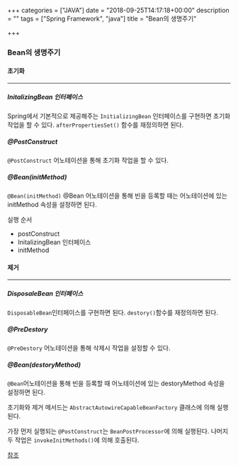 +++
categories = ["JAVA"]
date = "2018-09-25T14:17:18+00:00"
description = ""
tags = ["Spring Framework", "java"]
title = "Bean의 생명주기"

+++
### Bean의 생명주기

#### 초기화

***

##### InitalizingBean 인터페이스

Spring에서 기본적으로 제공해주는 `InitializingBean` 인터페이스를 구현하면 초기화 작업을 할 수 있다. `afterPropertiesSet()` 함수를 재정의하면 된다.

##### @PostConstruct

`@PostConstruct` 어노테이션을 통해 초기화 작업을 할 수 있다.

##### @Bean(initMethod)

`@Bean(initMethod)` @Bean 어노테이션을 통해 빈을 등록할 때는 어노테이션에 있는 initMethod 속성을 설정하면 된다.

실행 순서

* postConstruct
* InitalizingBean 인터페이스
* initMethod

#### 제거

***

##### DisposaleBean 인터페이스

`DisposableBean`인터페이스를 구현하면 된다. `destory()`함수를 재정의하면 된다.

##### @PreDestory

`@PreDestory` 어노테이션을 통해 삭제시 작업을 설정할 수 있다.

##### @Bean(destoryMethod)

`@Bean`어노테이션을 통해 빈을 등록할 때 어노테이션에 있는 destoryMethod 속성을 설정하면 된다.

초기화와 제거 메서드는 `AbstractAutowireCapableBeanFactory` 클래스에 의해 실행된다.

가장 먼저 실행되는 `@PostConstruct`는 `BeanPostProcessor`에 의해 실행된다. 나머지 두 작업은 `invokeInitMethods()`에 의해 호출된다.

[참조](https://www.slipp.net/wiki/pages/viewpage.action?pageId=25527557)